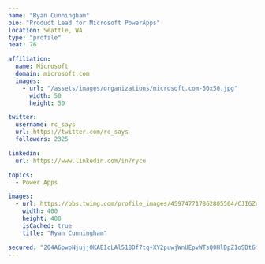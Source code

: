 ```yaml
---
name: "Ryan Cunningham"
bio: "Product Lead for Microsoft PowerApps"
location: Seattle, WA
type: "profile"
heat: 76

affiliation:
  name: Microsoft
  domain: microsoft.com
  images:
    - url: "/assets/images/organizations/microsoft.com-50x50.jpg"
      width: 50
      height: 50

twitter:
  username: rc_says
  url: https://twitter.com/rc_says
  followers: 2325

linkedin:
  url: https://www.linkedin.com/in/rycu

topics:
  - Power Apps

images:
  - url: https://pbs.twimg.com/profile_images/459747717862805504/CJIGZejd_400x400.png
    width: 400
    height: 400
    isCached: true
    title: "Ryan Cunningham"

secured: "204A6pwpNjujj0KAE1cLAl518Df7tq+XY2puwjWnUEpvWTsQ0HlDpZ1oSDt6fAI8/exOQEBClt+GYRsvKC/kJE9lJ0Sk/dPB/mYvaxqvA8kg5SeCxQbI9zbZ8ZMCgNyTStuf/qWAbQf6liLOiUMmAvCKmPADmCPFUvE+YcFVoPOhooUNdjja51MRMwgApFYQ9DAWmwLZwl+qvzUIpPHcXIsKqVJCI/lktI7oGIxNi+Ox5p1RU6/btXG08YgMvyQnWRRvXpLjr3TrV28ES4UYc3M6wasy/U/Rji+RkhQV+WrWk0cs3iIgJ7Du+TSHhteNNz1aJc2jJ5NK0BhdU3vcoTQQ6sbIsr4QC/C39zumU+ypIJ6+IDLg49TPF4E9L1+Nf9nxUQsquLRvMv8qtYemVg==;f0ei69gV1WeLf3r+bln5jQ=="
---
```


